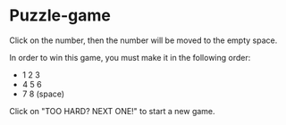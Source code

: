 # Puzzle-game

Click on the number, then the number will be moved to the empty space. 

In order to win this game, you must make it in the following order: 

- 1 2 3
- 4 5 6
- 7 8 (space)

Click on "TOO HARD? NEXT ONE!" to start a new game. 
